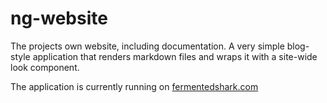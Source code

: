 # ng-website
The projects own website, including documentation. A very simple blog-style application that renders markdown files and wraps it with a site-wide look component.

The application is currently running on [fermentedshark.com](https://www.fermentedshark.com/)
